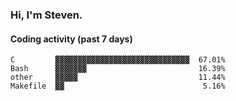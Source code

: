 ### Hi, I'm Steven.

#### Coding activity (past 7 days)
```
C         ▓▓▓▓▓▓▓▓▓▓▓▓▓▓▓▓▓▓▓▓▓▓▓▓▓▓▓▓▓▓  67.01%
Bash      ▓▓▓▓▓▓▓                         16.39%
other     ▓▓▓▓▓                           11.44%
Makefile  ▓▓                               5.16%
```
